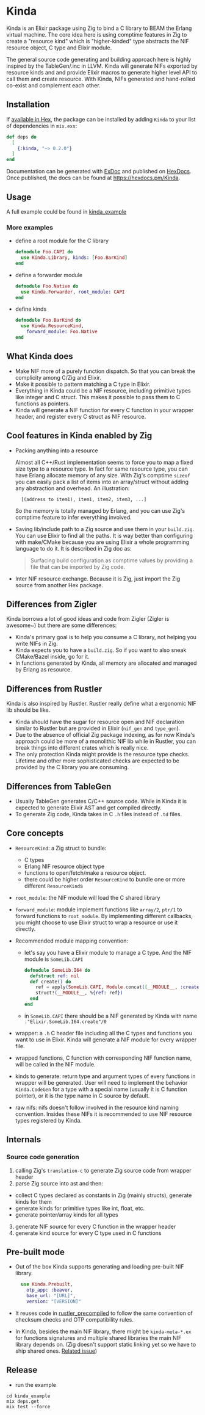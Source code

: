 # Kinda

Kinda is an Elixir package using Zig to bind a C library to BEAM the Erlang virtual machine.
The core idea here is using comptime features in Zig to create a "resource kind" which is "higher-kinded" type abstracts the NIF resource object, C type and Elixir module.

The general source code generating and building approach here is highly inspired by the TableGen/.inc in LLVM.
Kinda will generate NIFs exported by resource kinds and and provide Elixir macros to generate higher level API to call them and create resource.
With Kinda, NIFs generated and hand-rolled co-exist and complement each other.

## Installation

If [available in Hex](https://hex.pm/docs/publish), the package can be installed
by adding `Kinda` to your list of dependencies in `mix.exs`:

```elixir
def deps do
  [
    {:kinda, "~> 0.2.0"}
  ]
end
```

Documentation can be generated with [ExDoc](https://github.com/elixir-lang/ex_doc)
and published on [HexDocs](https://hexdocs.pm). Once published, the docs can
be found at <https://hexdocs.pm/Kinda>.

## Usage

A full example could be found in [kinda_example](kinda_example)

### More examples

- define a root module for the C library

  ```elixir
  defmodule Foo.CAPI do
    use Kinda.Library, kinds: [Foo.BarKind]
  end
  ```

- define a forwarder module
  ```elixir
  defmodule Foo.Native do
    use Kinda.Forwarder, root_module: CAPI
  end
  ```
- define kinds
  ```elixir
  defmodule Foo.BarKind do
    use Kinda.ResourceKind,
      forward_module: Foo.Native
  end
  ```

## What Kinda does

- Make NIF more of a purely function dispatch. So that you can break the complicity among C/Zig and Elixir.
- Make it possible to pattern matching a C type in Elixir.
- Everything in Kinda could be a NIF resource, including primitive types like integer and C struct. This makes it possible to pass them to C functions as pointers.
- Kinda will generate a NIF function for every C function in your wrapper header, and register every C struct as NIF resource.

## Cool features in Kinda enabled by Zig

- Packing anything into a resource

  Almost all C++/Rust implementation seems to force you to map a fixed size type to a resource type.
  In fact for same resource type, you can have Erlang allocate memory of any size.
  With Zig's comptime `sizeof` you can easily pack a list of items into an array/struct without adding any abstraction and overhead. An illustration:

  ```
    [(address to item1), item1, item2, item3, ...]
  ```

  So the memory is totally managed by Erlang, and you can use Zig's comptime feature to infer everything involved.

- Saving lib/include path to a Zig source and use them in your `build.zig`. You can use Elixir to find all the paths. It is way better than configuring with make/CMake because you are using Elixir a whole programming language to do it. It is described in Zig doc as:

  > Surfacing build configuration as comptime values by providing a file that can be imported by Zig code.

- Inter NIF resource exchange. Because it is Zig, just import the Zig source from another Hex package.

## Differences from Zigler

Kinda borrows a lot of good ideas and code from Zigler (Zigler is awesome~) but there are some differences:

- Kinda's primary goal is to help you consume a C library, not helping you write NIFs in Zig.
- Kinda expects you to have a `build.zig`. So if you want to also sneak CMake/Bazel inside, go for it.
- In functions generated by Kinda, all memory are allocated and managed by Erlang as resource.

## Differences from Rustler

Kinda is also inspired by Rustler. Rustler really define what a ergonomic NIF lib should be like.

- Kinda should have the sugar for resource open and NIF declaration similar to Rustler but are provided in Elixir (`nif_gen` and `type_gen`).
- Due to the absence of official Zig package indexing, as for now Kinda's approach could be more of a monolithic NIF lib while in Rustler, you can break things into different crates which is really nice.
- The only protection Kinda might provide is the resource type checks. Lifetime and other more sophisticated checks are expected to be provided by the C library you are consuming.

## Differences from TableGen

- Usually TableGen generates C/C++ source code. While in Kinda it is expected to generate Elixir AST and get compiled directly.
- To generate Zig code, Kinda takes in C `.h` files instead of `.td` files.

## Core concepts

- `ResourceKind`: a Zig struct to bundle:

  - C types
  - Erlang NIF resource object type
  - functions to open/fetch/make a resource object.
  - there could be higher order `ResourceKind` to bundle one or more different `ResourceKind`s

- `root_module`: the NIF module will load the C shared library
- `forward_module`: module implement functions like `array/2`, `ptr/1` to forward functions to `root_module`. By implementing different callbacks, you might choose to use Elixir struct to wrap a resource or use it directly.
- Recommended module mapping convention:

  - let's say you have a Elixir module to manage a C type. And the NIF module is `SomeLib.CAPI`

    ```elixir
    defmodule SomeLib.I64 do
      defstruct ref: nil
      def create() do
        ref = apply(SomeLib.CAPI, Module.concat([__MODULE__, :create]) |> Kinda.check!
        struct!(__MODULE__, %{ref: ref})
      end
    end
    ```

  - in `SomeLib.CAPI` there should be a NIF generated by Kinda with name `:"Elixir.SomeLib.I64.create"/0`

- wrapper: a `.h` C header file including all the C types and functions you want to use in Elixir. Kinda will generate a NIF module for every wrapper file.
- wrapped functions, C function with corresponding NIF function name, will be called in the NIF module.
- kinds to generate: return type and argument types of every functions in wrapper will be generated. User will need to implement the behavior `Kinda.CodeGen` for a type with a special name (usually it is C function pointer), or it is the type name in C source by default.
- raw nifs: nifs doesn't follow involved in the resource kind naming convention. Insides these NIFs it is recommended to use NIF resource types registered by Kinda.

## Internals

### Source code generation

1. calling Zig's `translation-c` to generate Zig source code from wrapper header
2. parse Zig source into ast and then:

- collect C types declared as constants in Zig (mainly structs), generate kinds for them
- generate kinds for primitive types like int, float, etc.
- generate pointer/array kinds for all types

3. generate NIF source for every C function in the wrapper header
4. generate kind source for every C type used in C functions

## Pre-built mode

- Out of the box Kinda supports generating and loading pre-built NIF library.

  ```elixir
    use Kinda.Prebuilt,
      otp_app: :beaver,
      base_url: "[URL]",
      version: "[VERSION]"
  ```

- It reuses code in [rustler_precompiled](https://github.com/philss/rustler_precompiled.git) to follow the same convention of checksum checks and OTP compatibility rules.
- In Kinda, besides the main NIF library, there might be `kinda-meta-*.ex` for functions signatures and multiple shared libraries the main NIF library depends on. (Zig doesn't support static linking yet so we have to ship shared ones. [Related issue](https://github.com/ziglang/zig/issues/9053))

## Release

- run the example

```
cd kinda_example
mix deps.get
mix test --force
```
